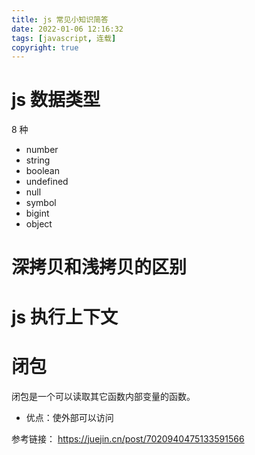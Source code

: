 ```yaml
---
title: js 常见小知识简答
date: 2022-01-06 12:16:32
tags: [javascript, 连载]
copyright: true
---
```

# js 数据类型
8 种
- number
- string
- boolean
- undefined
- null
- symbol
- bigint
- object

# 深拷贝和浅拷贝的区别

# js 执行上下文


# 闭包
闭包是一个可以读取其它函数内部变量的函数。
- 优点：使外部可以访问

参考链接：
https://juejin.cn/post/7020940475133591566